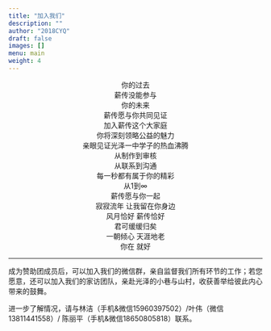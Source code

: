 ```yaml
---
title: "加入我们"
description: ""
author: "2018CYQ"
draft: false
images: []
menu: main
weight: 4
---
```


<p align="center">你的过去<br/>
薪传没能参与<br/>
你的未来<br/>
薪传愿与你共同见证<br/>
加入薪传这个大家庭<br/>
你将深刻领略公益的魅力<br/>
亲眼见证光泽一中学子的热血沸腾<br/>
从制作到审核<br/>
从联系到沟通<br/>
每一秒都有属于你的精彩<br/>
从1到∞<br/>
薪传愿与你一起<br/>
寂寂流年 让我留在你身边<br/>
风月恰好 薪传恰好<br/>
君可缓缓归矣<br/>
一朝倾心 天涯地老<br/>
你在 就好</p>

***
成为赞助团成员后，可以加入我们的微信群，亲自监督我们所有环节的工作；若您愿意，还可以加入我们的家访团队，亲赴光泽的小巷与山村，收获善举给彼此内心带来的鼓舞。

进一步了解情况，请与林洁（手机&微信15960397502）/叶伟（微信13811441558）/ 陈丽平（手机&微信18650805818）联系。